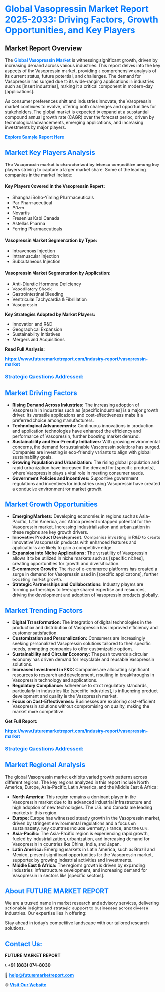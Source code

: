 <h1 style="color: #007BFF;">Global Vasopressin Market Report 2025-2033: Driving Factors, Growth Opportunities, and Key Players</h1>

<section id="overview">
<h2>Market Report Overview</h2>
<p>The <a href="https://www.futuremarketreport.com/industry-report/vasopressin-market" style="color: #007BFF; text-decoration: none;"><strong>Global Vasopressin Market</strong></a> is witnessing significant growth, driven by increasing demand across various industries. This report delves into the key aspects of the Vasopressin market, providing a comprehensive analysis of its current status, future potential, and challenges. The demand for Vasopressin has surged due to its wide-ranging applications in industries such as [insert industries], making it a critical component in modern-day [applications].</p>
<p>As consumer preferences shift and industries innovate, the Vasopressin market continues to evolve, offering both challenges and opportunities for stakeholders. The global market is expected to expand at a substantial compound annual growth rate (CAGR) over the forecast period, driven by technological advancements, emerging applications, and increasing investments by major players.</p>
</section>

<section id="overview">
<p><a href="https://www.futuremarketreport.com/request-sample/reportId=113393" style="color: #007BFF; text-decoration: none;"><strong>Explore Sample Report Here</strong></a></p>
</section>

<section id="key-players">
<h2 style="color: #007BFF;">Market Key Players Analysis</h2>
<p>The Vasopressin market is characterized by intense competition among key players striving to capture a larger market share. Some of the leading companies in the market include:</p>
<h4>Key Players Covered in the Vasopressin Report:</h4>
<ul><li>Shanghai Soho-Yiming Pharmaceuticals</li><li>Par Pharmaceutical</li><li>Pfizer</li><li>Novartis</li><li>Fresenius Kabi Canada</li><li>Astellas Pharma</li><li>Ferring Pharmaceuticals</li></ul>
<h4>Vasopressin Market Segmentation by Type:</h4>
<ul><li>Intravenous Injection</li><li>Intramuscular Injection</li><li>Subcutaneous Injection</li></ul>

<h4>Vasopressin Market Segmentation by Application:</h4>
<ul><li>Anti-Diuretic Hormone Deficiency</li><li>Vasodilatory Shock</li><li>Gastrointestinal Bleeding</li><li>Ventricular Tachycardia &amp; Fibrillation</li><li>Vasopressin</li></ul>
<p><strong>Key Strategies Adopted by Market Players:</strong></p>
<ul>
<li>Innovation and R&D</li>
<li>Geographical Expansion</li>
<li>Sustainability Initiatives</li>
<li>Mergers and Acquisitions</li>
</ul>
</section>

<section>
<p><strong>Read Full Analysis: </strong></p><a href="https://www.futuremarketreport.com/industry-report/vasopressin-market" style="color: #007BFF; text-decoration: none;"><strong>https://www.futuremarketreport.com/industry-report/vasopressin-market</strong></a>
<h3 style="color: #007BFF;">Strategic Questions Addressed:</h3>
</section>

<section id="driving-factors">
<h2 style="color: #007BFF;">Market Driving Factors</h2>
<ul>
<li><strong>Rising Demand Across Industries:</strong> The increasing adoption of Vasopressin in industries such as [specific industries] is a major growth driver. Its versatile applications and cost-effectiveness make it a preferred choice among manufacturers.</li>
<li><strong>Technological Advancements:</strong> Continuous innovations in production and application technologies have enhanced the efficiency and performance of Vasopressin, further boosting market demand.</li>
<li><strong>Sustainability and Eco-Friendly Initiatives:</strong> With growing environmental concerns, the demand for sustainable Vasopressin solutions has surged. Companies are investing in eco-friendly variants to align with global sustainability goals.</li>
<li><strong>Growing Population and Urbanization:</strong> The rising global population and rapid urbanization have increased the demand for [specific products], where Vasopressin plays a vital role in meeting consumer needs.</li>
<li><strong>Government Policies and Incentives:</strong> Supportive government regulations and incentives for industries using Vasopressin have created a conducive environment for market growth.</li>
</ul>
</section>

<section id="growth-opportunities">
<h2 style="color: #007BFF;">Market Growth Opportunities</h2>
<ul>
<li><strong>Emerging Markets:</strong> Developing economies in regions such as Asia-Pacific, Latin America, and Africa present untapped potential for the Vasopressin market. Increasing industrialization and urbanization in these regions are key growth drivers.</li>
<li><strong>Innovative Product Development:</strong> Companies investing in R&D to create innovative Vasopressin products with enhanced features and applications are likely to gain a competitive edge.</li>
<li><strong>Expansion into Niche Applications:</strong> The versatility of Vasopressin allows it to be utilized in niche markets such as [specific niches], creating opportunities for growth and diversification.</li>
<li><strong>E-commerce Growth:</strong> The rise of e-commerce platforms has created a surge in demand for Vasopressin used in [specific applications], further boosting market growth.</li>
<li><strong>Strategic Partnerships and Collaborations:</strong> Industry players are forming partnerships to leverage shared expertise and resources, driving the development and adoption of Vasopressin products globally.</li>
</ul>
</section>

<section id="trending-factors">
<h2 style="color: #007BFF;">Market Trending Factors</h2>
<ul>
<li><strong>Digital Transformation:</strong> The integration of digital technologies in the production and distribution of Vasopressin has improved efficiency and customer satisfaction.</li>
<li><strong>Customization and Personalization:</strong> Consumers are increasingly seeking personalized Vasopressin solutions tailored to their specific needs, prompting companies to offer customizable options.</li>
<li><strong>Sustainability and Circular Economy:</strong> The push towards a circular economy has driven demand for recyclable and reusable Vasopressin solutions.</li>
<li><strong>Increased Investment in R&D:</strong> Companies are allocating significant resources to research and development, resulting in breakthroughs in Vasopressin technology and applications.</li>
<li><strong>Regulatory Compliance:</strong> Adherence to strict regulatory standards, particularly in industries like [specific industries], is influencing product development and quality in the Vasopressin market.</li>
<li><strong>Focus on Cost-Effectiveness:</strong> Businesses are exploring cost-efficient Vasopressin solutions without compromising on quality, making the market more competitive.</li>
</ul>
</section>

<section>
<p><strong>Get Full Report: </strong></p><a href="https://www.futuremarketreport.com/industry-report/vasopressin-market" style="color: #007BFF; text-decoration: none;"><strong>https://www.futuremarketreport.com/industry-report/vasopressin-market</strong></a>
<h3 style="color: #007BFF;">Strategic Questions Addressed:</h3>
</section>


<section id="regional-analysis">
<h2 style="color: #007BFF;">Market Regional Analysis</h2>
<p>The global Vasopressin market exhibits varied growth patterns across different regions. The key regions analyzed in this report include North America, Europe, Asia-Pacific, Latin America, and the Middle East & Africa:</p>
<ul>
<li><strong>North America:</strong> This region remains a dominant player in the Vasopressin market due to its advanced industrial infrastructure and high adoption of new technologies. The U.S. and Canada are leading markets in this region.</li>
<li><strong>Europe:</strong> Europe has witnessed steady growth in the Vasopressin market, driven by stringent environmental regulations and a focus on sustainability. Key countries include Germany, France, and the U.K.</li>
<li><strong>Asia-Pacific:</strong> The Asia-Pacific region is experiencing rapid growth, fueled by industrialization, urbanization, and increasing demand for Vasopressin in countries like China, India, and Japan.</li>
<li><strong>Latin America:</strong> Emerging markets in Latin America, such as Brazil and Mexico, present significant opportunities for the Vasopressin market, supported by growing industrial activities and investments.</li>
<li><strong>Middle East & Africa:</strong> The region’s growth is driven by expanding industries, infrastructure development, and increasing demand for Vasopressin in sectors like [specific sectors].</li>
</ul>
</section>

<footer>
<h2 style="color: #007BFF;">About FUTURE MARKET REPORT</h2>
<p>We are a trusted name in market research and advisory services, delivering actionable insights and strategic support to businesses across diverse industries. Our expertise lies in offering:</p>

<p>Stay ahead in today’s competitive landscape with our tailored research solutions.</p>

<h2 style="color: #007BFF;">Contact Us:</h2>
<p><strong>FUTURE MARKET REPORT</strong></p>
<p>📞 <strong>+91 (883) 074-8030</strong></p>
<p>📧 <strong><a href="mailto:help@futuremarketreport.com" style="color: #007BFF;">help@futuremarketreport.com</a></strong></p>
<p>🌐 <strong><a href="https://www.futuremarketreport.com/" style="color: #007BFF;">Visit Our Website</a></strong></p>
</footer>